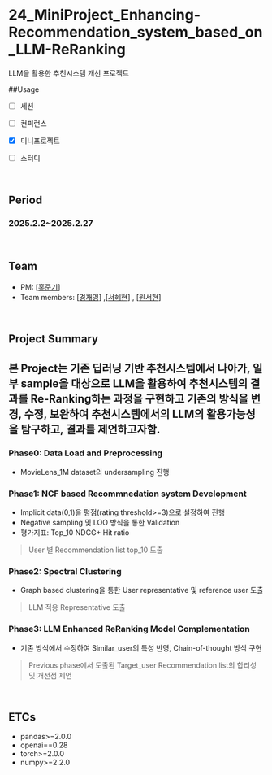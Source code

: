 # 24_MiniProject_Enhancing-Recommendation_system_based_on_LLM-ReRanking
LLM을 활용한 추천시스템 개선 프로젝트


##Usage
- [ ] 세션
- [ ] 컨퍼런스
- [X] 미니프로젝트
- [ ] 스터디


<br/>

## Period
### 2025.2.2~2025.2.27


<br/>

## Team 
- PM: [[홍준기](https://github.com/JoonKeeHong00)]
- Team members: [[경재영](https://github.com/economy0)]  ,[[서혜현](https://github.com/hyehyunseo)]  , [[원서현](https://github.com/seohyun126)]


<br/>


## Project Summary
본 Project는 기존 딥러닝 기반 추천시스템에서 나아가, 일부 sample을 대상으로 LLM을 활용하여 추천시스템의 결과를 Re-Ranking하는 과정을 구현하고 기존의 방식을 변경, 수정, 보완하여 추천시스템에서의 LLM의 활용가능성을 탐구하고, 결과를 제언하고자함.
-----------------------------------------------------
### Phase0: Data Load and Preprocessing
- MovieLens_1M dataset의 undersampling 진행
### Phase1: NCF based Recommnedation system Development
- Implicit data(0,1)을 평점(rating threshold>=3)으로 설정하여 진행
- Negative sampling 및 LOO 방식을 통한 Validation 
- 평가지표: Top_10 NDCG+ Hit ratio
> User 별 Recommendation list top_10 도출

### Phase2: Spectral Clustering 
- Graph based clustering을 통한 User representative 및 reference user 도출
> LLM 적용 Representative 도출

### Phase3: LLM Enhanced ReRanking Model Complementation
- 기존 방식에서 수정하여 Similar_user의 특성 반영, Chain-of-thought 방식 구현
> Previous phase에서 도출된 Target_user Recommendation list의 합리성 및 개선점 제언


<br/>

## ETCs
- pandas>=2.0.0
- openai==0.28
- torch>=2.0.0
- numpy>=2.2.0
